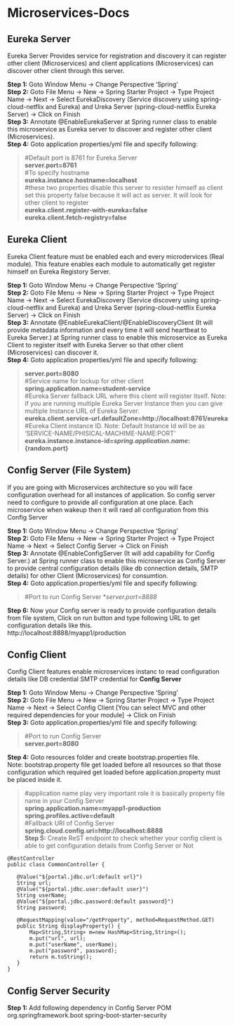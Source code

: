 # Microservices-Docs
## Eureka Server
Eureka Server Provides service for registration and discovery it can register other client (Microservices) and client applications (Microservices) can discover other client through this server.

**Step 1:** Goto Window Menu -> Change Perspective ‘Spring’<br/>
**Step 2:** Goto File Menu -> New -> Spring Starter Project -> Type Project Name -> Next -> Select EurekaDiscovery (Service discovery using spring-cloud-netflix and Eureka)  and Ureka Server (spring-cloud-netflix Eureka Server) -> Click on Finish<br/>
**Step 3:** Annotate @EnableEurekaServer at Spring runner class to enable this microservice as Eureka server to discover and register other client (Microservices).<br/>
**Step 4:** Goto application properties/yml file and specify following:<br/>

> #Default port is 8761 for Eureka Server<br/>
> **server.port=8761**<br/>
> #To specify hostname<br/>
> **eureka.instance.hostname=localhost**<br/>
> #these two properties disable this server to resister himself as client set this property false because it will act as server. It will look for other client to register<br/>
> **eureka.client.register-with-eureka=false**<br/>
> **eureka.client.fetch-registry=false**<br/>

## Eureka Client
Eureka Client feature must be enabled each and every microdervices (Real module). This feature enables each module to automatically get register himself on Eureka Registory Server.

**Step 1:** Goto Window Menu -> Change Perspective ‘Spring’</br>
**Step 2:** Goto File Menu -> New -> Spring Starter Project -> Type Project Name -> Next -> Select EurekaDiscovery (Service discovery using spring-cloud-netflix and Eureka)  and Ureka Server (spring-cloud-netflix Eureka Server) -> Click on Finish</br>
**Step 3:** Annotate @EnableEurekaClient/@EnableDiscoveryClient (It will provide metadata information and every time it will send heartbeat to Eureka Server.) at Spring runner class to enable this microservice as Eureka Client to register itself with Eureka Server so that other client (Microservices) can discover it.</br>
**Step 4:** Goto application properties/yml file and specify following:</br>

> **server.port=8080**<br/>
> #Service name for lockup for other client<br/>
> **spring.application.name=student-service**<br/>
> #Eureka Server fallback URL where this client will register itself. Note: if you are running multiple Eureka Server Instance then you can give multiple Instance URL of Eureka Server.<br/>
> **eureka.client.service-url.defaultZone=http://localhost:8761/eureka**<br/>
> #Eureka Client instance ID. Note: Default Instance Id will be as ‘SERVICE-NAME/PHISICAL-MACHIME-NAME:PORT’<br/>
> **eureka.instance.instance-id=${spring.application.name}:${random.port}**<br/>

## Config Server (File System)
If you are going with Microservices architecture so you will face configuration overhead for all instances of application.
So config server need to configure to provide all configuration at one place. Each microservice when wakeup then it will raed all configuration from this Config Server

**Step 1:** Goto Window Menu -> Change Perspective ‘Spring’<br/>
**Step 2:** Goto File Menu -> New -> Spring Starter Project -> Type Project Name -> Next -> Select Config Server -> Click on Finish<br/>
**Step 3:** Annotate @EnableConfigServer (It will add capability for Config Server.) at Spring runner class to enable this microservice as Config Server to provide central configuration details (like db connection details, SMTP details) for other Client (Microservices) for consumtion.<br/>
**Step 4:** Goto application.properties/yml file and specify following:<br/>

> #Port to run Config Server
> **server.port=8888*

**Step 6:** Now your Config server is ready to provide configuration details from file system, Click on run button and type following URL to get configuration details like this.<br/>
http://localhost:8888/myapp1/production

## Config Client

Config Client features enable microservices instanc to read configuration details like DB credential SMTP credential for **Config Server**

**Step 1:** Goto Window Menu -> Change Perspective ‘Spring’<br>
**Step 2:** Goto File Menu -> New -> Spring Starter Project -> Type Project Name -> Next -> Select Config Client [You can select MVC and other required dependencies for your module] -> Click on Finish<br/>
**Step 3:** Goto application.properties/yml file and specify following:
> #Port to run Config Server<br/>
> **server.port=8080**

**Step 4:** Goto resources folder and create bootstrap.properties file.<br/>
Note: bootstrap.property file get loaded before all resources so that those configuration which required get loaded before application.property must be placed inside it.<br/>
> #application name play very important role it is basically property file name in your Config Server<br/>
> **spring.application.name=myapp1-production**<br/>
> **spring.profiles.active=default**<br/>
> #Fallback URI of Config Server<br/>
> **spring.cloud.config.uri=http://localhost:8888**<br/>
**Step 5:** Create ReST endpoint to check whether your config client is able to get configuration details from Config Server or Not<br/>

    @RestController
    public class CommonController {
	
	   @Value("${portal.jdbc.url:default url}")
	   String url;
	   @Value("${portal.jdbc.user:default user}")
	   String userName;
	   @Value("${portal.jdbc.password:default password}")
	   String password;
	
	   @RequestMapping(value="/getProperty", method=RequestMethod.GET)
	   public String displayProperty() {
		   Map<String,String> m=new HashMap<String,String>();
		   m.put("url", url);
		   m.put("userName", userName);
		   m.put("password", password);
		   return m.toString();
	   }
    }

## Config Server Security

**Step 1:** Add following dependency in Config Server POM
   <dependency>
   <groupId>org.springframework.boot</groupId>
   <artifactId>spring-boot-starter-security</artifactId>
   </dependency>
